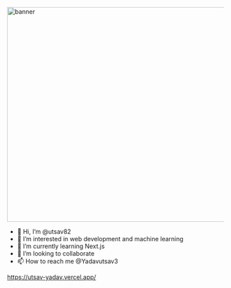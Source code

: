 
<img src="https://e0.pxfuel.com/wallpapers/597/486/desktop-wallpaper-w-anime-thread-jojo-minimalist.jpg" alt="banner" width="800" height="500"/>

- 👋 Hi, I’m @utsav82
- 👀 I’m interested in web development and machine learning
- 🌱 I’m currently learning Next.js
- 💞️ I’m looking to collaborate 
- 📫 How to reach me @Yadavutsav3

https://utsav-yadav.vercel.app/

<!---
utsav82/utsav82 is a ✨ special ✨ repository because its `README.md` (this file) appears on your GitHub profile.
You can click the Preview link to take a look at your changes.
--->
